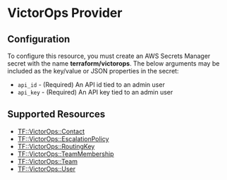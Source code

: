 # VictorOps Provider

## Configuration

To configure this resource, you must create an AWS Secrets Manager secret with the name **terraform/victorops**. The below arguments may be included as the key/value or JSON properties in the secret:

* `api_id` - (Required) An API id tied to an admin user
* `api_key` - (Required) An API key tied to an admin user


## Supported Resources

* [TF::VictorOps::Contact](../resources/victorops/TF-VictorOps-Contact/docs/README.md)
* [TF::VictorOps::EscalationPolicy](../resources/victorops/TF-VictorOps-EscalationPolicy/docs/README.md)
* [TF::VictorOps::RoutingKey](../resources/victorops/TF-VictorOps-RoutingKey/docs/README.md)
* [TF::VictorOps::TeamMembership](../resources/victorops/TF-VictorOps-TeamMembership/docs/README.md)
* [TF::VictorOps::Team](../resources/victorops/TF-VictorOps-Team/docs/README.md)
* [TF::VictorOps::User](../resources/victorops/TF-VictorOps-User/docs/README.md)